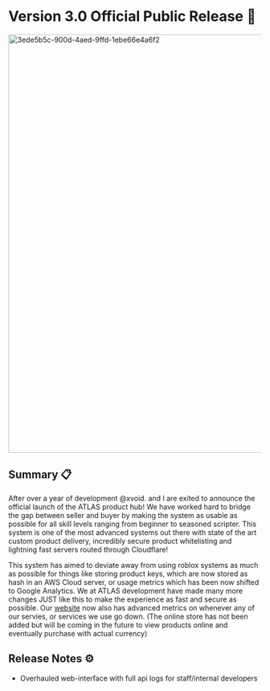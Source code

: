 # Version 3.0 Official Public Release :confetti_ball: 
<img width="832" height="832" alt="3ede5b5c-900d-4aed-9ffd-1ebe66e4a6f2" src="https://github.com/user-attachments/assets/87fd5fcd-bb23-4ae7-80e3-488f166da9df" />

## Summary :clipboard: 
After over a year of development @xvoid. and I are exited to announce the official launch of the ATLAS product hub! We have worked hard to bridge the gap between seller and buyer by making the system as usable as possible for all skill levels ranging from beginner to seasoned scripter. This system is one of the most advanced systems out there with state of the art custom product delivery, incredibly secure product whitelisting and lightning fast servers routed through Cloudflare!

This system has aimed to deviate away from using roblox systems as much as possible for things like storing product keys, which are now stored as hash in an AWS Cloud server, or usage metrics which has been now shifted to Google Analytics. We at ATLAS development have made many more changes JUST like this to make the experience as fast and secure as possible. Our [website](https://atlas-development-services.operator-spider.com/) now also has advanced metrics on whenever any of our servies, or services we use go down. (The online store has 
not been  added but will be coming in the future to view products online and eventually purchase with actual currency)


## Release Notes :gear: 
- Overhauled web-interface with full api logs for staff/internal developers


